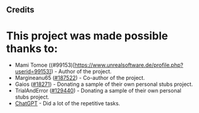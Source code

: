 ## Credits

# This project was made possible thanks to:

-    Mami Tomoe ((#99153)[https://www.unrealsoftware.de/profile.php?userid=99153]) - Author of the project.
-    Margineanu65 ([#187522](https://www.unrealsoftware.de/profile.php?userid=187522)) - Co-author of the project.
-    Gaios ([#18271](https://www.unrealsoftware.de/profile.php?userid=18271)) - Donating a sample of their own personal stubs project.
-    TrialAndError ([#129440](https://www.unrealsoftware.de/profile.php?userid=129440)) - Donating a sample of their own personal stubs project.
-    [ChatGPT](https://chatgpt.com/) - Did a lot of the repetitive tasks.
